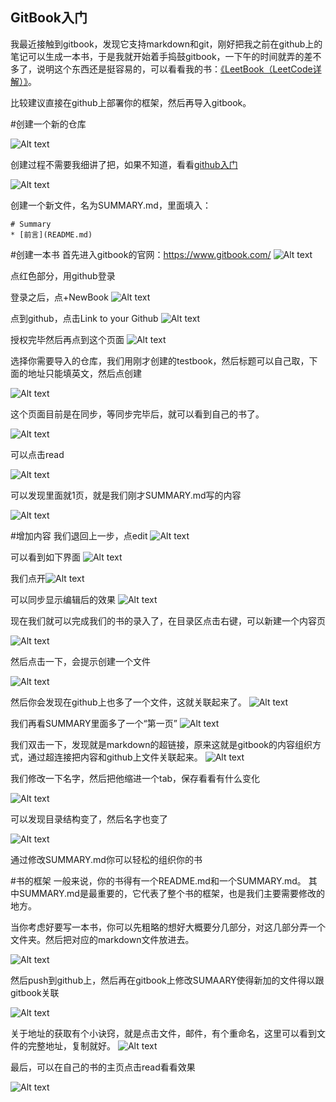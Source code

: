 GitBook入门
---

我最近接触到gitbook，发现它支持markdown和git，刚好把我之前在github上的笔记可以生成一本书，于是我就开始着手捣鼓gitbook，一下午的时间就弄的差不多了，说明这个东西还是挺容易的，可以看看我的书：[《LeetBook（LeetCode详解）》](https://www.gitbook.com/book/hk029/leetbook/details)。

比较建议直接在github上部署你的框架，然后再导入gitbook。


#创建一个新的仓库

![Alt text](./1460872938384.png)

创建过程不需要我细讲了把，如果不知道，看看[github入门](1)

![Alt text](./1460873055201.png)

创建一个新文件，名为SUMMARY.md，里面填入：
```
# Summary
* [前言](README.md)
```
#创建一本书
首先进入gitbook的官网：https://www.gitbook.com/
![Alt text](./1460873213405.png)

点红色部分，用github登录

登录之后，点+NewBook
![Alt text](./1460873150045.png)

点到github，点击Link to your Github
![Alt text](./1460873281405.png)

授权完毕然后再点到这个页面
![Alt text](./1460873361930.png)

选择你需要导入的仓库，我们用刚才创建的testbook，然后标题可以自己取，下面的地址只能填英文，然后点创建

![Alt text](./1460873428115.png)

这个页面目前是在同步，等同步完毕后，就可以看到自己的书了。

![Alt text](./1460873464695.png)

可以点击read

![Alt text](./1460873476030.png)

可以发现里面就1页，就是我们刚才SUMMARY.md写的内容

![Alt text](./1460873506328.png)

#增加内容
我们退回上一步，点edit
![Alt text](./1460873568057.png)

可以看到如下界面
![Alt text](./1460873685992.png)


我们点开![Alt text](./1460873711587.png)

可以同步显示编辑后的效果
![Alt text](./1460873727085.png)

现在我们就可以完成我们的书的录入了，在目录区点击右键，可以新建一个内容页

![Alt text](./1460873769499.png)

然后点击一下，会提示创建一个文件

![Alt text](./1460873827988.png)

然后你会发现在github上也多了一个文件，这就关联起来了。
![Alt text](./1460873857715.png)


我们再看SUMMARY里面多了一个“第一页”
![Alt text](./1460873897194.png)

我们双击一下，发现就是markdown的超链接，原来这就是gitbook的内容组织方式，通过超连接把内容和github上文件关联起来。
![Alt text](./1460873916920.png)

我们修改一下名字，然后把他缩进一个tab，保存看看有什么变化

![Alt text](./1460874020305.png)

可以发现目录结构变了，然后名字也变了

![Alt text](./1460874055419.png)

通过修改SUMMARY.md你可以轻松的组织你的书

#书的框架
一般来说，你的书得有一个README.md和一个SUMMARY.md。
其中SUMMARY.md是最重要的，它代表了整个书的框架，也是我们主要需要修改的地方。

当你考虑好要写一本书，你可以先粗略的想好大概要分几部分，对这几部分弄一个文件夹。然后把对应的markdown文件放进去。

![Alt text](./1460874300564.png)

然后push到github上，然后再在gitbook上修改SUMAARY使得新加的文件得以跟gitbook关联


![Alt text](./1460879564173.png)

关于地址的获取有个小诀窍，就是点击文件，邮件，有个重命名，这里可以看到文件的完整地址，复制就好。
![Alt text](./1460879603953.png)



最后，可以在自己的书的主页点击read看看效果

![Alt text](./1460879667049.png)

